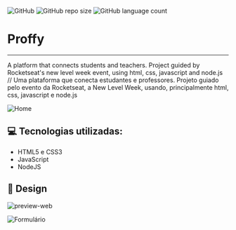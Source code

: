 ![GitHub](https://img.shields.io/github/license/sergiolbarreto/Proffy)
![GitHub repo size](https://img.shields.io/github/repo-size/sergiolbarreto/Proffy)
![GitHub language count](https://img.shields.io/github/languages/count/sergiolbarreto/Proffy)

# Proffy
***
 A platform that connects students and teachers. Project guided by Rocketseat's new level week event, using html, css, javascript and node.js // Uma plataforma que conecta estudantes e professores. Projeto guiado pelo evento da Rocketseat, a New Level Week, usando, principalmente html, css, javascript e node.js
 
 ![Home](https://user-images.githubusercontent.com/70080558/91068615-ef797f80-e60a-11ea-99ad-7538a61cdff8.png)
 
 ## 💻 Tecnologias utilizadas:
* HTML5 e CSS3
* JavaScript
* NodeJS

## 🎨 Design
![preview-web](https://user-images.githubusercontent.com/70080558/91071403-809e2580-e60e-11ea-9447-4593c90b5c1b.png)

![Formulário](https://user-images.githubusercontent.com/70080558/91071647-d4a90a00-e60e-11ea-9763-48cba0b8f02c.png)
